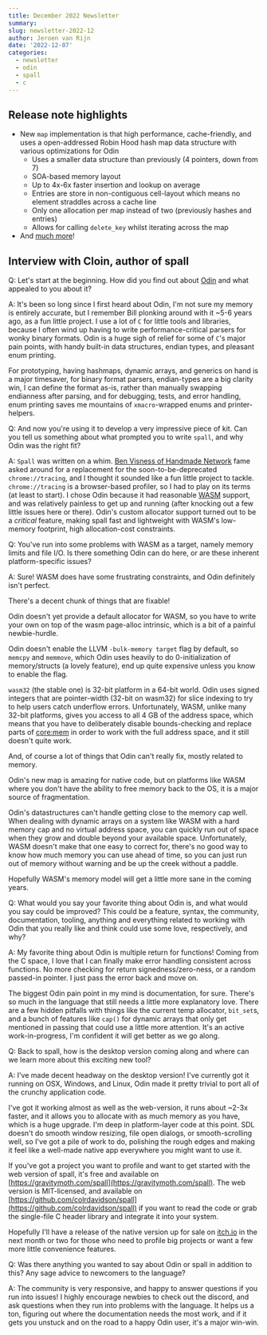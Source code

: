 ```yaml
---
title: December 2022 Newsletter
summary: 
slug: newsletter-2022-12
author: Jeroen van Rijn
date: '2022-12-07'
categories:
  - newsletter
  - odin
  - spall
  - c
---
```


## Release note highlights
* New `map` implementation is that high performance, cache-friendly, and uses a open-addressed Robin Hood hash map data structure with various optimizations for Odin
	* Uses a smaller data structure than previously (4 pointers, down from 7)
	* SOA-based memory layout
	* Up to 4x-6x faster insertion and lookup on average
	* Entries are store in non-contiguous cell-layout which means no element straddles across a cache line
	* Only one allocation per map instead of two (previously hashes and entries)
	* Allows for calling `delete_key` whilst iterating across the map
* And [much more](https://github.com/odin-lang/Odin/releases/tag/dev-2022-12)!

## Interview with Cloin, author of spall

Q: Let's start at the beginning. How did you find out about [Odin](https://odin-lang.org/) and what appealed to you about it?

A: It's been so long since I first heard about Odin, I'm not sure my memory is entirely accurate, but I remember Bill plonking around with it ~5-6 years ago, as a fun little project. I use a lot of `C` for little tools and libraries, because I often wind up having to write performance-critical parsers for wonky binary formats. Odin is a huge sigh of relief for some of `C`'s major pain points, with handy built-in data structures, endian types, and pleasant enum printing.

For prototyping, having hashmaps, dynamic arrays, and generics on hand is a major timesaver, for binary format parsers, endian-types are a big clarity win, I can define the format as-is, rather than manually swapping endianness after parsing, and for debugging, tests, and error handling, enum printing saves me mountains of `xmacro`-wrapped enums and printer-helpers.

Q: And now you're using it to develop a very impressive piece of kit. Can you tell us something about what prompted you to write `spall`, and why Odin was the right fit?

A: `Spall` was written on a whim. [Ben Visness of Handmade Network](https://handmade.network/m/bvisness) fame asked around for a replacement for the soon-to-be-deprecated `chrome://tracing`, and I thought it sounded like a fun little project to tackle. `chrome://tracing` is a browser-based profiler, so I had to play on its terms (at least to start). I chose Odin because it had reasonable [WASM](https://webassembly.org) support, and was relatively painless to get up and running (after knocking out a few little issues here or there). Odin's custom allocator support turned out to be a *critical* feature, making spall fast and lightweight with WASM's low-memory footprint, high allocation-cost constraints.

Q: You've run into some problems with WASM as a target, namely memory limits and file I/O. Is there something Odin can do here, or are these inherent platform-specific issues?

A: Sure! WASM does have some frustrating constraints, and Odin definitely isn't perfect.

There's a decent chunk of things that are fixable!

Odin doesn't yet provide a default allocator for WASM, so you have to write your own on top of the wasm page-alloc intrinsic, which is a bit of a painful newbie-hurdle.

Odin doesn't enable the LLVM `-bulk-memory target` flag by default, so `memcpy` and `memmove`, which Odin uses heavily to do 0-initialization of memory/structs (a lovely feature), end up quite expensive unless you know to enable the flag.

`wasm32` (the stable one) is 32-bit platform in a 64-bit world. Odin uses signed integers that are pointer-width (32-bit on wasm32) for slice indexing to try to help users catch underflow errors. Unfortunately, WASM, unlike many 32-bit platforms, gives you access to all 4 GB of the address space, which means that you have to deliberately disable bounds-checking and replace parts of [core:mem](https://pkg.odin-lang.org/core/mem/) in order to work with the full address space, and it still doesn't quite work.

And, of course a lot of things that Odin can't really fix, mostly related to memory.

Odin's new map is amazing for native code, but on platforms like WASM where you don't have the ability to free memory back to the OS, it is a major source of fragmentation.

Odin's datastructures can't handle getting close to the memory cap well. When dealing with dynamic arrays on a system like WASM with a hard memory cap and no virtual address space, you can quickly run out of space when they grow and double beyond your available space. Unfortunately, WASM doesn't make that one easy to correct for, there's no good way to know how much memory you can use ahead of time, so you can just run out of memory without warning and be up the creek without a paddle.

Hopefully WASM's memory model will get a little more sane in the coming years.

Q: What would you say your favorite thing about Odin is, and what would you say could be improved? This could be a feature, syntax, the community, documentation, tooling, anything and everything related to working with Odin that you really like and think could use some love, respectively, and why?

A: My favorite thing about Odin is multiple return for functions! Coming from the C space, I love that I can finally make error handling consistent across functions. No more checking for return signedness/zero-ness, or a random passed-in pointer. I just pass the error back and move on.

The biggest Odin pain point in my mind is documentation, for sure. There's so much in the language that still needs a little more explanatory love. There are a few hidden pitfalls with things like the current temp allocator, `bit_set`s, and a bunch of features like `cap()` for dynamic arrays that only get mentioned in passing that could use a little more attention. It's an active work-in-progress, I'm confident it will get better as we go along. 

Q: Back to spall, how is the desktop version coming along and where can we learn more about this exciting new tool?

A: I've made decent headway on the desktop version! I've currently got it running on OSX, Windows, and Linux, Odin made it pretty trivial to port all of the crunchy application code.

I've got it working almost as well as the web-version, it runs about ~2-3x faster, and it allows you to allocate with as much memory as you have, which is a huge upgrade. I'm deep in platform-layer code at this point. SDL doesn't do smooth window resizing, file open dialogs, or smooth-scrolling well, so I've got a pile of work to do, polishing the rough edges and making it feel like a well-made native app everywhere you might want to use it.

If you've got a project you want to profile and want to get started with the web version of spall, it's free and available on [https://gravitymoth.com/spall](https://gravitymoth.com/spall). The web version is MIT-licensed, and available on [https://github.com/colrdavidson/spall](https://github.com/colrdavidson/spall) if you want to read the code or grab the single-file C header library and integrate it into your system.

Hopefully I'll have a release of the native version up for sale on [itch.io](https://itch.io) in the next month or two for those who need to profile big projects or want a few more little convenience features.

Q: Was there anything you wanted to say about Odin or spall in addition to this? Any sage advice to newcomers to the language?

A: The community is very responsive, and happy to answer questions if you run into issues! I highly encourage newbies to check out the discord, and ask questions when they run into problems with the language. It helps us a ton, figuring out where the documentation needs the most work, and if it gets you unstuck and on the road to a happy Odin user, it's a major win-win.